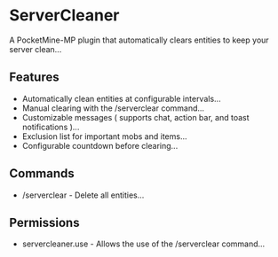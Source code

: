 # ServerCleaner
A PocketMine-MP plugin that automatically clears entities to keep your server clean...

## Features
- Automatically clean entities at configurable intervals...
- Manual clearing with the /serverclear command...
- Customizable messages ( supports chat, action bar, and toast notifications )...
- Exclusion list for important mobs and items...
- Configurable countdown before clearing...

## Commands
- /serverclear - Delete all entities...

## Permissions
- servercleaner.use - Allows the use of the /serverclear command...
